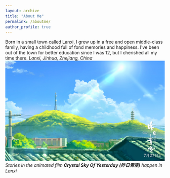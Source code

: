 ```yaml
---
layout: archive
title: "About Me"
permalink: /aboutme/
author_profile: true
---
```


Born in a small town called Lanxi, I grew up in a free and open middle-class family, having a childhood full of fond memories and happiness. I've been out of the town for better education since I was 12, but I cherished all my time there.
*Lanxi, Jinhua, Zhejiang, China*
![Movie](/images/Movie.jpg)
*Stories in the animated film __Crystal Sky Of Yesterday (昨日青空)__ happen in Lanxi*
 
 

